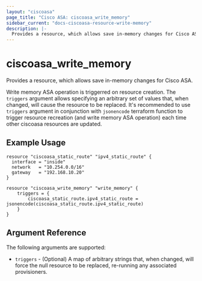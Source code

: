 ```yaml
---
layout: "ciscoasa"
page_title: "Cisco ASA: ciscoasa_write_memory"
sidebar_current: "docs-ciscoasa-resource-write-memory"
description: |-
  Provides a resource, which allows save in-memory changes for Cisco ASA.
---
```


# ciscoasa_write_memory

Provides a resource, which allows save in-memory changes for Cisco ASA. 

Write memory ASA operation is triggerred on resource creation. The ```triggers``` argument allows specifying an arbitrary set of values that, when changed, will cause the resource to be replaced.
It's recommended to use ```triggers``` argument in conjunction with ```jsonencode``` terraform function to trigger resource recreation (and write memory ASA operation) each time other ciscoasa resources are updated.   

## Example Usage

```hcl
resource "ciscoasa_static_route" "ipv4_static_route" {
  interface = "inside"
  network   = "10.254.0.0/16"
  gateway   = "192.168.10.20"
}

resource "ciscoasa_write_memory" "write_memory" { 
    triggers = {
        ciscoasa_static_route.ipv4_static_route = jsonencode(ciscoasa_static_route.ipv4_static_route)
    }
}
```

## Argument Reference

The following arguments are supported:

* `triggers` - (Optional) A map of arbitrary strings that, when changed, will force the null resource to be replaced, re-running any associated provisioners.
